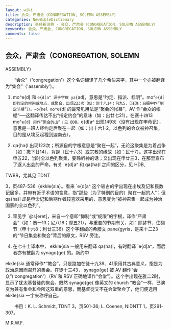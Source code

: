 ```yaml
---
layout: wiki
title: 会众，严肃会（CONGREGATION, SOLEMN ASSEMBLY）
categories: NewBibleDictionary
description: 圣经新词典 - 会众，严肃会（CONGREGATION, SOLEMN ASSEMBLY）
keywords: 会众，严肃会, CONGREGATION, SOLEMN ASSEMBLY
comments: false
---
```


## 会众，严肃会（CONGREGATION, SOLEMN

ASSEMBLY）

　　“会众”（'congregation'）这个名词翻译了几个希伯来字，其中一个亦被翻译为“集会”（'assembly'）。

1. mo^e{d[ 和 `e{d[a^ 源于字根 ya{`ad[，意思是“约定、指派、标明”。mo^`e{d[ 即约定的时间或地点，或聚会，出现223次（如：创十八14；何九5，〔译注：吕振中作“制定节期”〕）。~o{hel mo^`e{d[ 的最常见用法是“聚会的帐幕”，AV 作“会众的帐棚”──这翻译传达不出“指定约会”的意味（如：出廿七21）。在赛十四13 mo^`e{d[ 用作“聚会的山”；见 BDB。`e{d[a^ 出现149次（没有出现在申命记），意思是一班人经约定后聚在一起（如：出十六1-2，以色列的会众被神召集，目的是从埃反起程到迦南去）。

2. qa{ha{l 出现123次；所源自的字根意思是“聚在一起”，无论这聚集是为着战争（如：撒下廿14）、背逆（民十六3）或宗教的缘故（如：民十7）。这字出现在申五22，当时全以色列聚集，要聆听神的话；又出现在申廿三3，在那里宣布了逐人出会的严命。有关 `e{d[a^ 和 qa{ha{l 之间的区分，见 HDB,

TWBR，尤其见 TDNT

3，页487-536（ekkle{sia）。看来 `e{d[a^ 这个较古的字出现在出埃及记和民数记居多，并带有近乎术语的含意，指“那些〔为了特别的目的〕聚在一起的人”；但 qa{ha{l 却是申命记和后期作者较喜欢采用的，意思变为“被神召集一起成为神治国家的全以色列”。

3. 罕见字 `@s]eret[，来自一个意即“抑制”或“规限”的字根，译作“严肃会”（如：赛一13；尼八18；摩五21），与重要的节期有关，如：除酵节、住棚节（申十六8；利廿三36）这个字翻成的希腊文 pane{gyris，是来十二23的“节日集会和聚会”背后的原文，RSV 旁注。

4. 在七十士译本中， ekkle{sia 一般用来翻译 qa{ha{l，有时翻译 `e{d[a^，而后者亦有被翻为 synago{ge{ 的。新约中

ekkle{sia 通常译作*“教会”，只是路加在徒十九39、41采用其古典意义，指是为政治原因而召开的集会。在徒十三43， synago{ge{ 被 AV 翻作“会众”('congregation'）（RV 和 RSV 正确地译作“会堂”）。这个字出现在雅二2时，显示了犹太基督徒的聚会。既然 synago{ge{ 像英文的 church “教会”一样，已演变为兼有集会和会所这双重的意思，而基督徒又不在会堂聚会了，他们便选用 ekkle{sia 一字来称呼自己。

　　书目：K. L. Schmidt, TDNT 3，页501-36; L. Coenen, NIDNTT 1，页291-307。

M.R.W.F.






